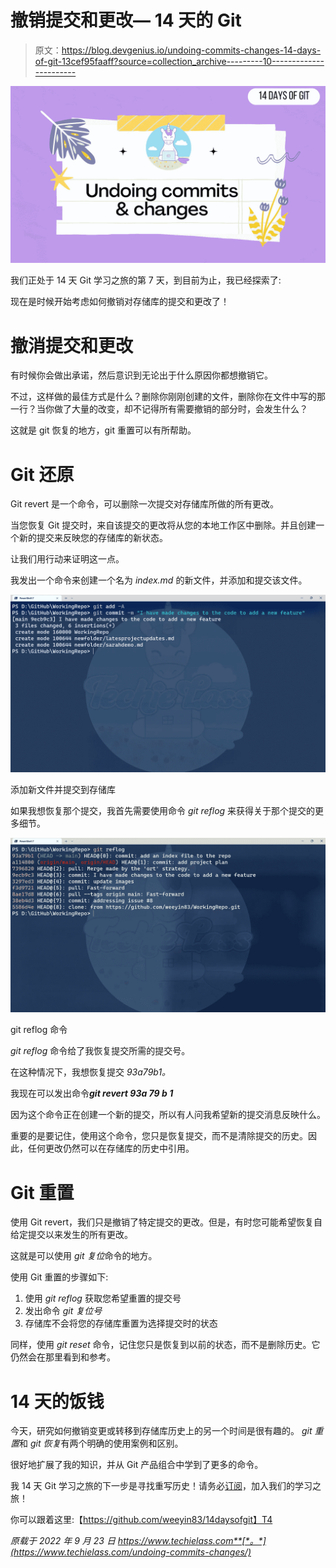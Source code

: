 # 撤销提交和更改— 14 天的 Git

> 原文：<https://blog.devgenius.io/undoing-commits-changes-14-days-of-git-13cef95faaff?source=collection_archive---------10----------------------->

![](img/729e9ecd288ab024ed0650876e50df5f.png)

我们正处于 14 天 Git 学习之旅的第 7 天，到目前为止，我已经探索了:

现在是时候开始考虑如何撤销对存储库的提交和更改了！

# 撤消提交和更改

有时候你会做出承诺，然后意识到无论出于什么原因你都想撤销它。

不过，这样做的最佳方式是什么？删除你刚刚创建的文件，删除你在文件中写的那一行？当你做了大量的改变，却不记得所有需要撤销的部分时，会发生什么？

这就是 git 恢复的地方，git 重置可以有所帮助。

# Git 还原

Git revert 是一个命令，可以删除一次提交对存储库所做的所有更改。

当您恢复 Git 提交时，来自该提交的更改将从您的本地工作区中删除。并且创建一个新的提交来反映您的存储库的新状态。

让我们用行动来证明这一点。

我发出一个命令来创建一个名为 *index.md* 的新文件，并添加和提交该文件。

![](img/f205c5affde292c939b953fb6a016fe9.png)

添加新文件并提交到存储库

如果我想恢复那个提交，我首先需要使用命令 *git reflog* 来获得关于那个提交的更多细节。

![](img/8a2f7b08385b35821876c84cf9a7226d.png)

git reflog 命令

*git reflog* 命令给了我恢复提交所需的提交号。

在这种情况下，我想恢复提交 *93a79b1。*

我现在可以发出命令***git revert 93a 79 b 1***

因为这个命令正在创建一个新的提交，所以有人问我希望新的提交消息反映什么。

重要的是要记住，使用这个命令，您只是恢复提交，而不是清除提交的历史。因此，任何更改仍然可以在存储库的历史中引用。

# Git 重置

使用 Git revert，我们只是撤销了特定提交的更改。但是，有时您可能希望恢复自给定提交以来发生的所有更改。

这就是可以使用 *git 复位*命令的地方。

使用 Git 重置的步骤如下:

1.  使用 *git reflog* 获取您希望重置的提交号
2.  发出命令 *git 复位号*
3.  存储库不会将您的存储库重置为选择提交时的状态

同样，使用 *git reset* 命令，记住您只是恢复到以前的状态，而不是删除历史。它仍然会在那里看到和参考。

# 14 天的饭钱

今天，研究如何撤销变更或转移到存储库历史上的另一个时间是很有趣的。 *git 重置*和 *git 恢复*有两个明确的使用案例和区别。

很好地扩展了我的知识，并从 Git 产品组合中学到了更多的命令。

我 14 天 Git 学习之旅的下一步是寻找重写历史！请务必[订阅](https://www.techielass.com/newsletter)，加入我们的学习之旅！

你可以跟着这里:【https://github.com/weeyin83/14daysofgit】T4

*原载于 2022 年 9 月 23 日 https://www.techielass.com**[*。*](https://www.techielass.com/undoing-commits-changes/)*